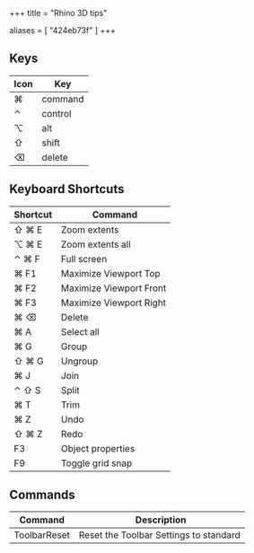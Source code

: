 +++
title = "Rhino 3D tips"

aliases = [
  "424eb73f"
]
+++

## Keys

| Icon     | Key |
| -------- | --- |
| &#x2318; | command |
| &#x2303; | control |
| &#x2325; | alt |
| &#x21e7; | shift |
| &#x232b; | delete |

## Keyboard Shortcuts

| Shortcut            | Command |
| ------------------- | --- |
| &#x21e7; &#x2318; E | Zoom extents |
| &#x2325; &#x2318; E | Zoom extents all |
| &#x2303; &#x2318; F | Full screen |
| &#x2318; F1         | Maximize Viewport Top |
| &#x2318; F2         | Maximize Viewport Front |
| &#x2318; F3         | Maximize Viewport Right |
| &#x2318; &#x232b;   | Delete
| &#x2318; A          | Select all |
| &#x2318; G          | Group |
| &#x21e7; &#x2318; G | Ungroup |
| &#x2318; J          | Join |
| &#x2303; &#x21e7; S | Split |
| &#x2318; T          | Trim |
| &#x2318; Z          | Undo |
| &#x21e7; &#x2318; Z | Redo |
| F3                  | Object properties |
| F9                  | Toggle grid snap |

## Commands

| Command             | Description |
| ------------------- | --- |
| ToolbarReset        | Reset the Toolbar Settings to standard |
